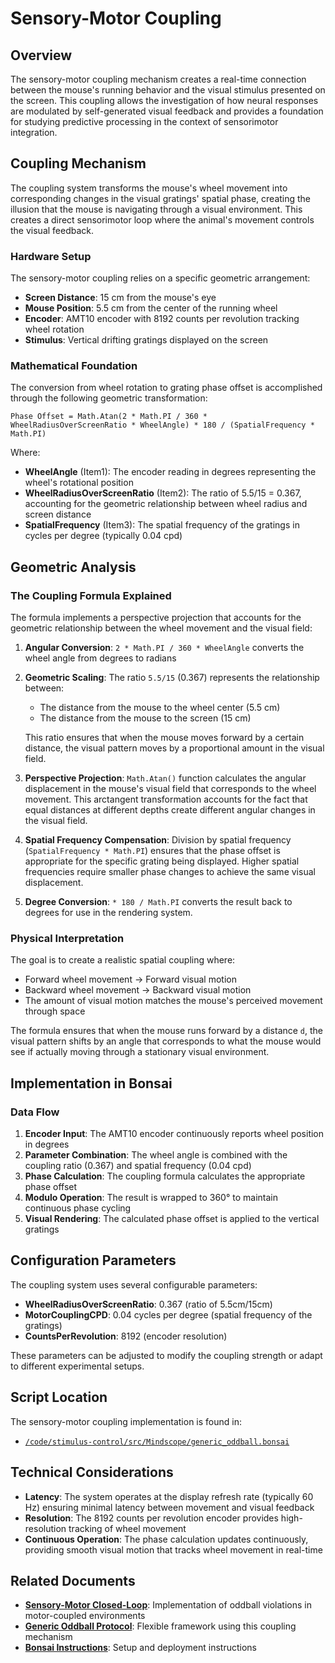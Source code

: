 # Sensory-Motor Coupling

## Overview

The sensory-motor coupling mechanism creates a real-time connection between the mouse's running behavior and the visual stimulus presented on the screen. This coupling allows the investigation of how neural responses are modulated by self-generated visual feedback and provides a foundation for studying predictive processing in the context of sensorimotor integration.

## Coupling Mechanism

The coupling system transforms the mouse's wheel movement into corresponding changes in the visual gratings' spatial phase, creating the illusion that the mouse is navigating through a visual environment. This creates a direct sensorimotor loop where the animal's movement controls the visual feedback.

### Hardware Setup

The sensory-motor coupling relies on a specific geometric arrangement:

- **Screen Distance**: 15 cm from the mouse's eye
- **Mouse Position**: 5.5 cm from the center of the running wheel
- **Encoder**: AMT10 encoder with 8192 counts per revolution tracking wheel rotation
- **Stimulus**: Vertical drifting gratings displayed on the screen

### Mathematical Foundation

The conversion from wheel rotation to grating phase offset is accomplished through the following geometric transformation:

```
Phase Offset = Math.Atan(2 * Math.PI / 360 * WheelRadiusOverScreenRatio * WheelAngle) * 180 / (SpatialFrequency * Math.PI)
```

Where:
- **WheelAngle** (Item1): The encoder reading in degrees representing the wheel's rotational position
- **WheelRadiusOverScreenRatio** (Item2): The ratio of 5.5/15 = 0.367, accounting for the geometric relationship between wheel radius and screen distance
- **SpatialFrequency** (Item3): The spatial frequency of the gratings in cycles per degree (typically 0.04 cpd)

## Geometric Analysis

### The Coupling Formula Explained

The formula implements a perspective projection that accounts for the geometric relationship between the wheel movement and the visual field:

1. **Angular Conversion**: `2 * Math.PI / 360 * WheelAngle` converts the wheel angle from degrees to radians

2. **Geometric Scaling**: The ratio `5.5/15` (0.367) represents the relationship between:
   - The distance from the mouse to the wheel center (5.5 cm)
   - The distance from the mouse to the screen (15 cm)
   
   This ratio ensures that when the mouse moves forward by a certain distance, the visual pattern moves by a proportional amount in the visual field.

3. **Perspective Projection**: `Math.Atan()` function calculates the angular displacement in the mouse's visual field that corresponds to the wheel movement. This arctangent transformation accounts for the fact that equal distances at different depths create different angular changes in the visual field.

4. **Spatial Frequency Compensation**: Division by spatial frequency (`SpatialFrequency * Math.PI`) ensures that the phase offset is appropriate for the specific grating being displayed. Higher spatial frequencies require smaller phase changes to achieve the same visual displacement.

5. **Degree Conversion**: `* 180 / Math.PI` converts the result back to degrees for use in the rendering system.

### Physical Interpretation

The goal is to create a realistic spatial coupling where:
- Forward wheel movement → Forward visual motion
- Backward wheel movement → Backward visual motion
- The amount of visual motion matches the mouse's perceived movement through space

The formula ensures that when the mouse runs forward by a distance `d`, the visual pattern shifts by an angle that corresponds to what the mouse would see if actually moving through a stationary visual environment.

## Implementation in Bonsai

### Data Flow

1. **Encoder Input**: The AMT10 encoder continuously reports wheel position in degrees
2. **Parameter Combination**: The wheel angle is combined with the coupling ratio (0.367) and spatial frequency (0.04 cpd)
3. **Phase Calculation**: The coupling formula calculates the appropriate phase offset
4. **Modulo Operation**: The result is wrapped to 360° to maintain continuous phase cycling
5. **Visual Rendering**: The calculated phase offset is applied to the vertical gratings

## Configuration Parameters

The coupling system uses several configurable parameters:

- **WheelRadiusOverScreenRatio**: 0.367 (ratio of 5.5cm/15cm)
- **MotorCouplingCPD**: 0.04 cycles per degree (spatial frequency of the gratings)
- **CountsPerRevolution**: 8192 (encoder resolution)

These parameters can be adjusted to modify the coupling strength or adapt to different experimental setups.

## Script Location

The sensory-motor coupling implementation is found in:
- [`/code/stimulus-control/src/Mindscope/generic_oddball.bonsai`](https://github.com/allenneuraldynamics/openscope-community-predictive-processing/blob/main/code/stimulus-control/src/Mindscope/generic_oddball.bonsai)


## Technical Considerations

- **Latency**: The system operates at the display refresh rate (typically 60 Hz) ensuring minimal latency between movement and visual feedback
- **Resolution**: The 8192 counts per revolution encoder provides high-resolution tracking of wheel movement
- **Continuous Operation**: The phase calculation updates continuously, providing smooth visual motion that tracks wheel movement in real-time

## Related Documents

- **[Sensory-Motor Closed-Loop](sensory-motor-closed-loop.md)**: Implementation of oddball violations in motor-coupled environments
- **[Generic Oddball Protocol](generic-oddball.md)**: Flexible framework using this coupling mechanism
- **[Bonsai Instructions](bonsai_instructions.md)**: Setup and deployment instructions
